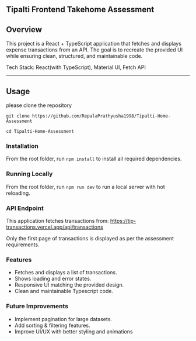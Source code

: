 ## Tipalti Frontend Takehome Assessment

## Overview

This project is a React + TypeScript application that fetches and displays expense transactions from an API. The goal is to recreate the provided UI while ensuring clean, structured, and maintainable code.

Tech Stack: React(with TypeScript), Material UI, Fetch API


---

## Usage

please clone the repository

`git clone https://github.com/RepalaPrathyusha1998/Tipalti-Home-Assessment`

`cd Tipalti-Home-Assessment`

### Installation

From the root folder, run `npm install` to install all required dependencies.

### Running Locally

From the root folder, run `npm run dev` to run a local server with hot reloading.

### API Endpoint

This application fetches transactions from: https://tip-transactions.vercel.app/api/transactions

Only the first page of transactions is displayed as per the assessment requirements.

### Features
* Fetches and displays a list of transactions.
* Shows loading and error states.
* Responsive UI matching the provided design.
* Clean and maintainable Typescript code.

### Future Improvements

* Implement pagination for large datasets.
* Add sorting & filtering features.
* Improve UI/UX with better styling and animations



